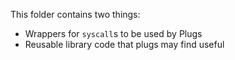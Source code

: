 This folder contains two things:

* Wrappers for `syscall`s to be used by Plugs
* Reusable library code that plugs may find useful